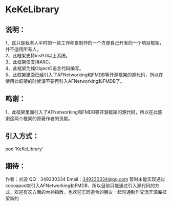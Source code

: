 # KeKeLibrary

## 说明：
1、这只是我本人平时的一些工作积累制作的一个方便自己开发的一个项目框架，并不适用所有人。<br>
2、此框架支持ios9.0以上系统。<br>
3、此框架仅支持ARC。<br>
4、此框架为纯ObjectC语言代码编写。<br>
5、此框架里面已经引入了AFNetworking和FMDB等开源框架的源代码，所以在使用此框架的时候请不要再引入AFNetworking和FMDB了。<br>

## 鸣谢：
1、此框架里面引入了AFNetworking和FMDB等开源框架的源代码，所以在此感谢这两个框架的原著作者的贡献。

## 引入方式：
pod 'KeKeLibrary'

## 期待：
作者：刘波
QQ：349230334
Email：349230334@qq.com
暂时未能实现通过cocoapod来引入AFNetworking和FMDB，所以目前只能通过引入源代码的方式，欢迎有这方面的大神指教，也欢迎志同道合的朋友一起沟通制作交流开源库框架新的

